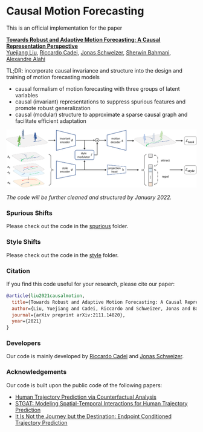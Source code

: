 # Causal Motion Forecasting

This is an official implementation for the paper

**[Towards Robust and Adaptive Motion Forecasting: A Causal Representation Perspective](https://arxiv.org/abs/2111.14820)**
<br>
<a href="https://sites.google.com/view/yuejiangliu">Yuejiang Liu</a>,
<a href="https://www.riccardocadei.com">Riccardo Cadei</a>,
<a href="https://people.epfl.ch/jonas.schweizer/?lang=en">Jonas Schweizer</a>,
<a href="https://www.linkedin.com/in/sherwin-bahmani-a2b5691a9">Sherwin Bahmani</a>,
<a href="https://people.epfl.ch/alexandre.alahi/?lang=en/">Alexandre Alahi</a>
<br>

TL;DR: incorporate causal invariance and structure into the design and training of motion forecasting models
* causal formalism of motion forecasting with three groups of latent variables
* causal (invariant) representations to suppress spurious features and promote robust generalization
* causal (modular) structure to approximate a sparse causal graph and facilitate efficient adaptation

<p align="left">
  <img src="docs/thumbnail.png" width="800">
</p>

*The code will be further cleaned and structured by January 2022.*

### Spurious Shifts

Please check out the code in the [spurious](spurious) folder.

### Style Shifts

Please check out the code in the [style](style) folder.

### Citation

If you find this code useful for your research, please cite our paper:

```bibtex
@article{liu2021causalmotion,
  title={Towards Robust and Adaptive Motion Forecasting: A Causal Representation Perspective},
  author={Liu, Yuejiang and Cadei, Riccardo and Schweizer, Jonas and Bahmani, Sherwin and Alahi, Alexandre},
  journal={arXiv preprint arXiv:2111.14820},
  year={2021}
}
```

### Developers

Our code is mainly developed by [Riccardo Cadei](https://www.riccardocadei.com) and [Jonas Schweizer](https://people.epfl.ch/jonas.schweizer/?lang=en).

### Acknowledgements

Our code is built upon the public code of the following papers:
* [Human Trajectory Prediction via Counterfactual Analysis](https://github.com/CHENGY12/CausalHTP)
* [STGAT: Modeling Spatial-Temporal Interactions for Human Trajectory Prediction](https://github.com/huang-xx/STGAT)
* [It Is Not the Journey but the Destination: Endpoint Conditioned Trajectory Prediction](https://github.com/HarshayuGirase/Human-Path-Prediction)
